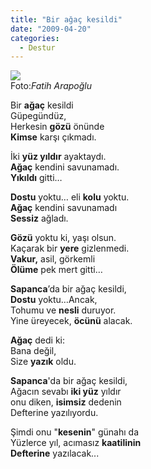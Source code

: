 ```yaml
---
title: "Bir ağaç kesildi"
date: "2009-04-20"
categories: 
  - Destur
---
```


![](/uploads/image/HPIM2854.JPG)  
Foto:_Fatih Arapoğlu_

Bir **ağaç** kesildi  
Güpegündüz,  
Herkesin **gözü** önünde  
**Kimse** karşı çıkmadı.  
  
İki **yüz yıldır** ayaktaydı.  
**Ağaç** kendini savunamadı.  
**Yıkıldı** gitti…  
  
**Dostu** yoktu… eli **kolu** yoktu.  
**Ağaç** kendini savunamadı  
**Sessiz** ağladı.

**Gözü** yoktu ki, yaşı olsun.  
Kaçarak bir **yere** gizlenmedi.  
**Vakur,** asil, görkemli  
**Ölüme** pek mert gitti…  
  
**Sapanca**’da bir ağaç kesildi,  
**Dostu** yoktu…Ancak,  
Tohumu ve **nesli** duruyor.  
Yine üreyecek, **öcünü** alacak.  
  
**Ağaç** dedi ki:  
Bana değil,  
Size **yazık** oldu.

**Sapanca**'da bir ağaç kesildi,  
Ağacın sevabı **iki yüz** yıldır  
onu diken, **isimsiz** dedenin  
Defterine yazılıyordu.  
  
Şimdi onu "**kesenin**" günahı da  
Yüzlerce yıl, acımasız **kaatilinin  
Defterine** yazılacak...
